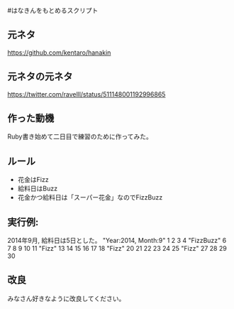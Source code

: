 #はなきんをもとめるスクリプト	

## 元ネタ
https://github.com/kentaro/hanakin
## 元ネタの元ネタ
https://twitter.com/ravelll/status/511148001192996865

## 作った動機
Ruby書き始めて二日目で練習のために作ってみた。

## ルール
* 花金はFizz
* 給料日はBuzz
* 花金かつ給料日は「スーパー花金」なのでFizzBuzz

## 実行例:
2014年9月, 給料日は5日とした。
"Year:2014, Month:9"
1
2
3
4
"FizzBuzz"
6
7
8
9
10
11
"Fizz"
13
14
15
16
17
18
"Fizz"
20
21
22
23
24
25
"Fizz"
27
28
29
30

## 改良
みなさん好きなように改良してください。